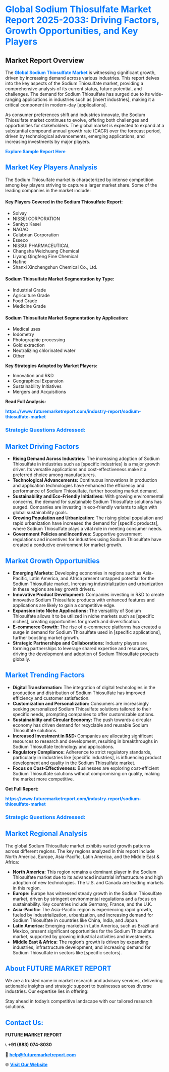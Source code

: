 <h1 style="color: #007BFF;">Global Sodium Thiosulfate Market Report 2025-2033: Driving Factors, Growth Opportunities, and Key Players</h1>

<section id="overview">
<h2>Market Report Overview</h2>
<p>The <a href="https://www.futuremarketreport.com/industry-report/sodium-thiosulfate-market" style="color: #007BFF; text-decoration: none;"><strong>Global Sodium Thiosulfate Market</strong></a> is witnessing significant growth, driven by increasing demand across various industries. This report delves into the key aspects of the Sodium Thiosulfate market, providing a comprehensive analysis of its current status, future potential, and challenges. The demand for Sodium Thiosulfate has surged due to its wide-ranging applications in industries such as [insert industries], making it a critical component in modern-day [applications].</p>
<p>As consumer preferences shift and industries innovate, the Sodium Thiosulfate market continues to evolve, offering both challenges and opportunities for stakeholders. The global market is expected to expand at a substantial compound annual growth rate (CAGR) over the forecast period, driven by technological advancements, emerging applications, and increasing investments by major players.</p>
</section>

<section id="overview">
<p><a href="https://www.futuremarketreport.com/request-sample/reportId=83259" style="color: #007BFF; text-decoration: none;"><strong>Explore Sample Report Here</strong></a></p>
</section>

<section id="key-players">
<h2 style="color: #007BFF;">Market Key Players Analysis</h2>
<p>The Sodium Thiosulfate market is characterized by intense competition among key players striving to capture a larger market share. Some of the leading companies in the market include:</p>
<h4>Key Players Covered in the Sodium Thiosulfate Report:</h4>
<ul><li>Solvay</li><li>NISSEI CORPORATION</li><li>Sankyo Kasei</li><li>NAGAO</li><li>Calabrian Corporation</li><li>Esseco</li><li>NISSUI PHARMACEUTICAL</li><li>Changsha Weichuang Chemical</li><li>Liyang Qingfeng Fine Chemical</li><li>Nafine</li><li>Shanxi Xinchengshun Chemical Co., Ltd.</li></ul>
<h4>Sodium Thiosulfate Market Segmentation by Type:</h4>
<ul><li>Industrial Grade</li><li>Agriculture Grade</li><li>Food Grade</li><li>Medicine Grade</li></ul>

<h4>Sodium Thiosulfate Market Segmentation by Application:</h4>
<ul><li>Medical uses</li><li>Iodometry</li><li>Photographic processing</li><li>Gold extraction</li><li>Neutralizing chlorinated water</li><li>Other</li></ul>
<p><strong>Key Strategies Adopted by Market Players:</strong></p>
<ul>
<li>Innovation and R&D</li>
<li>Geographical Expansion</li>
<li>Sustainability Initiatives</li>
<li>Mergers and Acquisitions</li>
</ul>
</section>

<section>
<p><strong>Read Full Analysis: </strong></p><a href="https://www.futuremarketreport.com/industry-report/sodium-thiosulfate-market" style="color: #007BFF; text-decoration: none;"><strong>https://www.futuremarketreport.com/industry-report/sodium-thiosulfate-market</strong></a>
<h3 style="color: #007BFF;">Strategic Questions Addressed:</h3>
</section>

<section id="driving-factors">
<h2 style="color: #007BFF;">Market Driving Factors</h2>
<ul>
<li><strong>Rising Demand Across Industries:</strong> The increasing adoption of Sodium Thiosulfate in industries such as [specific industries] is a major growth driver. Its versatile applications and cost-effectiveness make it a preferred choice among manufacturers.</li>
<li><strong>Technological Advancements:</strong> Continuous innovations in production and application technologies have enhanced the efficiency and performance of Sodium Thiosulfate, further boosting market demand.</li>
<li><strong>Sustainability and Eco-Friendly Initiatives:</strong> With growing environmental concerns, the demand for sustainable Sodium Thiosulfate solutions has surged. Companies are investing in eco-friendly variants to align with global sustainability goals.</li>
<li><strong>Growing Population and Urbanization:</strong> The rising global population and rapid urbanization have increased the demand for [specific products], where Sodium Thiosulfate plays a vital role in meeting consumer needs.</li>
<li><strong>Government Policies and Incentives:</strong> Supportive government regulations and incentives for industries using Sodium Thiosulfate have created a conducive environment for market growth.</li>
</ul>
</section>

<section id="growth-opportunities">
<h2 style="color: #007BFF;">Market Growth Opportunities</h2>
<ul>
<li><strong>Emerging Markets:</strong> Developing economies in regions such as Asia-Pacific, Latin America, and Africa present untapped potential for the Sodium Thiosulfate market. Increasing industrialization and urbanization in these regions are key growth drivers.</li>
<li><strong>Innovative Product Development:</strong> Companies investing in R&D to create innovative Sodium Thiosulfate products with enhanced features and applications are likely to gain a competitive edge.</li>
<li><strong>Expansion into Niche Applications:</strong> The versatility of Sodium Thiosulfate allows it to be utilized in niche markets such as [specific niches], creating opportunities for growth and diversification.</li>
<li><strong>E-commerce Growth:</strong> The rise of e-commerce platforms has created a surge in demand for Sodium Thiosulfate used in [specific applications], further boosting market growth.</li>
<li><strong>Strategic Partnerships and Collaborations:</strong> Industry players are forming partnerships to leverage shared expertise and resources, driving the development and adoption of Sodium Thiosulfate products globally.</li>
</ul>
</section>

<section id="trending-factors">
<h2 style="color: #007BFF;">Market Trending Factors</h2>
<ul>
<li><strong>Digital Transformation:</strong> The integration of digital technologies in the production and distribution of Sodium Thiosulfate has improved efficiency and customer satisfaction.</li>
<li><strong>Customization and Personalization:</strong> Consumers are increasingly seeking personalized Sodium Thiosulfate solutions tailored to their specific needs, prompting companies to offer customizable options.</li>
<li><strong>Sustainability and Circular Economy:</strong> The push towards a circular economy has driven demand for recyclable and reusable Sodium Thiosulfate solutions.</li>
<li><strong>Increased Investment in R&D:</strong> Companies are allocating significant resources to research and development, resulting in breakthroughs in Sodium Thiosulfate technology and applications.</li>
<li><strong>Regulatory Compliance:</strong> Adherence to strict regulatory standards, particularly in industries like [specific industries], is influencing product development and quality in the Sodium Thiosulfate market.</li>
<li><strong>Focus on Cost-Effectiveness:</strong> Businesses are exploring cost-efficient Sodium Thiosulfate solutions without compromising on quality, making the market more competitive.</li>
</ul>
</section>

<section>
<p><strong>Get Full Report: </strong></p><a href="https://www.futuremarketreport.com/industry-report/sodium-thiosulfate-market" style="color: #007BFF; text-decoration: none;"><strong>https://www.futuremarketreport.com/industry-report/sodium-thiosulfate-market</strong></a>
<h3 style="color: #007BFF;">Strategic Questions Addressed:</h3>
</section>


<section id="regional-analysis">
<h2 style="color: #007BFF;">Market Regional Analysis</h2>
<p>The global Sodium Thiosulfate market exhibits varied growth patterns across different regions. The key regions analyzed in this report include North America, Europe, Asia-Pacific, Latin America, and the Middle East & Africa:</p>
<ul>
<li><strong>North America:</strong> This region remains a dominant player in the Sodium Thiosulfate market due to its advanced industrial infrastructure and high adoption of new technologies. The U.S. and Canada are leading markets in this region.</li>
<li><strong>Europe:</strong> Europe has witnessed steady growth in the Sodium Thiosulfate market, driven by stringent environmental regulations and a focus on sustainability. Key countries include Germany, France, and the U.K.</li>
<li><strong>Asia-Pacific:</strong> The Asia-Pacific region is experiencing rapid growth, fueled by industrialization, urbanization, and increasing demand for Sodium Thiosulfate in countries like China, India, and Japan.</li>
<li><strong>Latin America:</strong> Emerging markets in Latin America, such as Brazil and Mexico, present significant opportunities for the Sodium Thiosulfate market, supported by growing industrial activities and investments.</li>
<li><strong>Middle East & Africa:</strong> The region’s growth is driven by expanding industries, infrastructure development, and increasing demand for Sodium Thiosulfate in sectors like [specific sectors].</li>
</ul>
</section>

<footer>
<h2 style="color: #007BFF;">About FUTURE MARKET REPORT</h2>
<p>We are a trusted name in market research and advisory services, delivering actionable insights and strategic support to businesses across diverse industries. Our expertise lies in offering:</p>

<p>Stay ahead in today’s competitive landscape with our tailored research solutions.</p>

<h2 style="color: #007BFF;">Contact Us:</h2>
<p><strong>FUTURE MARKET REPORT</strong></p>
<p>📞 <strong>+91 (883) 074-8030</strong></p>
<p>📧 <strong><a href="mailto:help@futuremarketreport.com" style="color: #007BFF;">help@futuremarketreport.com</a></strong></p>
<p>🌐 <strong><a href="https://www.futuremarketreport.com/" style="color: #007BFF;">Visit Our Website</a></strong></p>
</footer>